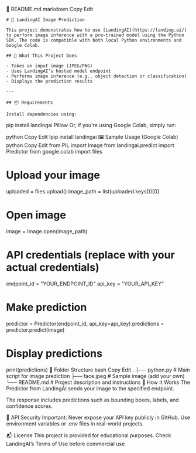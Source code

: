 📁 README.md
markdown
Copy
Edit
```
# 🧠 LandingAI Image Prediction

This project demonstrates how to use [LandingAI](https://landing.ai/) to perform image inference with a pre-trained model using the Python SDK. The code is compatible with both local Python environments and Google Colab.

## 🚀 What This Project Does

- Takes an input image (JPEG/PNG)
- Uses LandingAI’s hosted model endpoint
- Performs image inference (e.g., object detection or classification)
- Displays the prediction results

---

## 📦 Requirements

Install dependencies using:

```
pip install landingai Pillow
Or, if you're using Google Colab, simply run:

python
Copy
Edit
!pip install landingai
🖼️ Sample Usage (Google Colab)
python
Copy
Edit
from PIL import Image
from landingai.predict import Predictor
from google.colab import files

# Upload your image
uploaded = files.upload()
image_path = list(uploaded.keys())[0]

# Open image
image = Image.open(image_path)

# API credentials (replace with your actual credentials)
endpoint_id = "YOUR_ENDPOINT_ID"
api_key = "YOUR_API_KEY"

# Make prediction
predictor = Predictor(endpoint_id, api_key=api_key)
predictions = predictor.predict(image)

# Display predictions
print(predictions)
📁 Folder Structure
bash
Copy
Edit
.
├── python.py         # Main script for image prediction
├── face.jpeg         # Sample image (add your own)
└── README.md         # Project description and instructions
🧠 How It Works
The Predictor from LandingAI sends your image to the specified endpoint.

The response includes predictions such as bounding boxes, labels, and confidence scores.

🔐 API Security
Important: Never expose your API key publicly in GitHub. Use environment variables or .env files in real-world projects.

📬 License
This project is provided for educational purposes. Check LandingAI’s Terms of Use before commercial use

